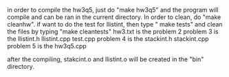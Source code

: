 in order to compile the hw3q5, just do "make hw3q5" and the program will compile and can be ran in the current directory. In order to clean, do "make cleanhw". 
if want to do the test for llistint, then type " make tests" and clean the files by typing "make cleantests"
hw3.txt is the problem 2
problem 3 is the llistint.h llistint.cpp test.cpp 
problem 4 is the stackint.h stackint.cpp 
problem 5 is the hw3q5.cpp

after the compiling, stakcint.o and llistint.o will be created in the "bin" directory.